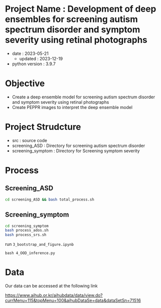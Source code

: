 # Project Name : Development of deep ensembles for screening autism spectrum disorder and symptom severity using retinal photographs

- date : 2023-05-21
  - updated : 2023-12-19
- python version : 3.9.7

# Objective
- Create a deep ensemble model for screening autism spectrum disorder and symptom severity using retinal photographs
- Create PEPPR images to interpret the deep ensemble model

# Project Strudcture
- src : source code
- screening_ASD : Directory for screening autism spectrum disorder
- screening_symptom : Directory for Screening symptom severity

# Process
## Screening_ASD
```bash
cd screening_ASD && bash total_process.sh
```

## Screening_symptom
```bash
cd screening_symptom
bash process_ados.sh
bash process_srs.sh
```

run `3_bootstrap_and_figure.ipynb`

```
bash 4_OOD_inference.py
```

# Data
Our data can be accessed at the following link

https://www.aihub.or.kr/aihubdata/data/view.do?currMenu=115&topMenu=100&aihubDataSe=data&dataSetSn=71516
